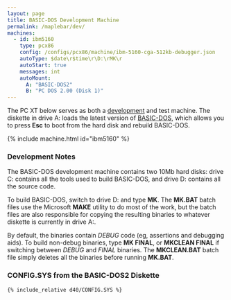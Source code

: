 ```yaml
---
layout: page
title: BASIC-DOS Development Machine
permalink: /maplebar/dev/
machines:
  - id: ibm5160
    type: pcx86
    config: /configs/pcx86/machine/ibm-5160-cga-512kb-debugger.json
    autoType: $date\r$time\r\D:\rMK\r
    autoStart: true
    messages: int
    autoMount:
      A: "BASIC-DOS2"
      B: "PC DOS 2.00 (Disk 1)"
---
```


The PC XT below serves as both a [development](#development-notes) and test
machine.  The diskette in drive A: loads the latest version of [BASIC-DOS](../),
which allows you to press **Esc** to boot from the hard disk and rebuild
BASIC-DOS.

{% include machine.html id="ibm5160" %}

### Development Notes

The BASIC-DOS development machine contains two 10Mb hard disks: drive C:
contains all the tools used to build BASIC-DOS, and drive D: contains all the
source code.

To build BASIC-DOS, switch to drive D: and type **MK**. The **MK.BAT** batch
files use the Microsoft **MAKE** utility to do most of the work, but the batch
files are also responsible for copying the resulting binaries to whatever
diskette is currently in drive A:.

By default, the binaries contain *DEBUG* code (eg, assertions and debugging
aids).  To build non-debug binaries, type **MK FINAL**, or **MKCLEAN FINAL**
if switching between *DEBUG* and *FINAL* binaries.  The **MKCLEAN.BAT** batch
file simply deletes all the binaries before running **MK.BAT**.

### **CONFIG.SYS** from the BASIC-DOS2 Diskette

```
{% include_relative d40/CONFIG.SYS %}
```
